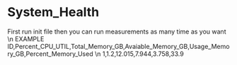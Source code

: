 # System_Health
First run init file 
then you can run measurements as many time as you want \n
EXAMPLE
ID,Percent_CPU_UTIL,Total_Memory_GB,Avaiable_Memory_GB,Usage_Memory_GB,Percent_Memory_Used \n
1,1.2,12.015,7.944,3.758,33.9
